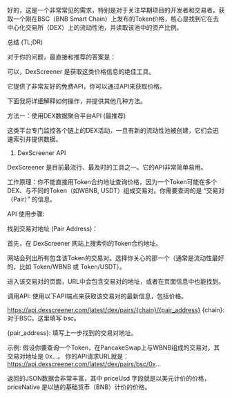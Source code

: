 好的，这是一个非常常见的需求，特别是对于关注早期项目的开发者和交易者。获取一个刚在BSC（BNB Smart Chain）上发布的Token价格，核心是找到它在去中心化交易所（DEX）上的流动性池，并读取该池中的资产比例。

总结 (TL;DR)

对于你的问题，最直接和推荐的答案是：

可以，DexScreener 是获取这类价格信息的绝佳工具。

它提供了非常友好的免费API，你可以通过API来获取价格。

下面我将详细解释如何操作，并提供其他几种方法。

方法一：使用DEX数据聚合平台API (最推荐)

这类平台专门监控各个链上的DEX活动，一旦有新的流动性池被创建，它们会迅速索引并提供数据。

1. DexScreener API

DexScreener 是目前最流行、最及时的工具之一。它的API非常简单易用。

工作原理：你不能直接用Token合约地址查询价格，因为一个Token可能在多个DEX、与不同的Token（如WBNB, USDT）组成交易对。你需要查询的是 “交易对（Pair）” 的信息。

API 使用步骤:

找到交易对地址 (Pair Address)：

首先，在 DexScreener 网站上搜索你的Token合约地址。

网站会列出所有包含该Token的交易对。选择你关心的那一个（通常是流动性最好的，比如 Token/WBNB 或 Token/USDT）。

进入该交易对的页面，URL中会包含交易对的地址，或者在页面信息中也能找到。

调用API:
使用以下API端点来获取该交易对的最新信息，包括价格。

https://api.dexscreener.com/latest/dex/pairs/{chain}/{pair_address}
{chain}: 对于BSC，这里填写 bsc。

{pair_address}: 填写上一步找到的交易对地址。

示例:
假设你要查询一个Token，在PancakeSwap上与WBNB组成的交易对，其交易对地址是 0x...。
你的API请求URL就是：
https://api.dexscreener.com/latest/dex/pairs/bsc/0x...

返回的JSON数据会非常丰富，其中 priceUsd 字段就是以美元计价的价格，priceNative 是以链的基础货币（BNB）计价的价格。

